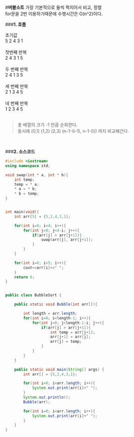 #**버블소트**
가장 기본적으로 둘씩 짝지어서 비교, 정렬<br>
for문을 2번 이용하기때문에 수행시간은 O(n^2)이다.<br>

###**1. 흐름**

초기값 </br>
5 2 4 3 1</br>
</br>
첫번째 반복</br>
2 4 3 1 5</br>
</br>
두 번째 반복</br>
2 4 1 3 5</br>
</br>
세 번째 반복</br>
2 1 3 4 5</br>
</br>
네 번째 반복</br>
1 2 3 4 5</br>
</br>

> 총 배열의 크기 -1 만큼 순회한다.</br>
> 동시에 (0,1) (1,2) (2,3) (n-1-(i-1), n-1-(i)) 까지 비교해간다.</br>
</br>

###**2. 소스코드**
```c++
#include <iostream>
using namespace std;

void swap(int * a, int * b){
    int temp;
    temp = * a;
    * a = * b;
    * b = temp;
}


int main(void){
    int arr[5] = {5,2,4,3,1};

    for(int i=0; i<4; i++){
        for(int j=0; j<4-i; j++){
            if(arr[j] > arr[j+1]){
                swap(arr[j], arr[j+1]);
            }
        }
    }

    for(int i=0; i<5; i++){
        cout<<arr[i]<<" ";
    }
    return 0;
}
```

```java

public class BubbleSort {

	public static void Bubble(int arr[]){

		int length = arr.length;
		for(int i=0; i<length-1; i++){
			for(int j=0; j<length-1-i; j++){
				if(arr[j] > arr[j+1]){
					int temp = arr[j+1];
					arr[j+1] = arr[j];
					arr[j] = temp;
				}
			}
		}
	}

	public static void main(String[] args) {
		int arr[] = {5,2,4,3,1};

		for(int i=0; i<arr.length; i++){
			System.out.print(arr[i]+" ");
		}
		System.out.println();
		Bubble(arr);

		for(int i=0; i<arr.length; i++){
			System.out.print(arr[i]+" ");
		}
	}
}

```
